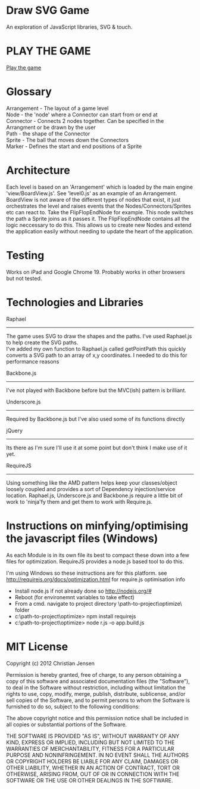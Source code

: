 Draw SVG Game
=============

An exploration of JavaScript libraries, SVG & touch.

PLAY THE GAME
=============
[Play the game](http://chrisjensenuk.github.com/DrawSvg)

Glossary
========
Arrangement - The layout of a game level  
Node - the 'node' where a Connector can start from or end at  
Connector - Connects 2 nodes together. Can be specified in the Arrangment or be drawn by the user  
Path - the shape of the Connector  
Sprite - The ball that moves down the Connectors  
Marker - Defines the start and end positions of a Sprite  

Architecture
============
Each level is based on an 'Arrangement' which is loaded by the main engine 'view/BoardView.js'.  See 'level0.js' as an example of an Arrangement.
BoardView is not aware of the different types of nodes that exist, it just orchestrates the level and raises events that the Nodes/Connectors/Sprites etc can react to.
Take the FlipFlopEndNode for example.  This node switches the path a Sprite joins as it passes it.  The FlipFlopEndNode contains all the logic neccessary to do this.
This allows us to create new Nodes and extend the application easily without needing to update the heart of the application.

Testing
=======
Works on iPad and Google Chrome 19.  Probably works in other browsers but not tested.

Technologies and Libraries
==========================

Raphael
__________
The game uses SVG to draw the shapes and the paths.  I've used Raphael.js to help create the SVG paths.  
I've added my own function to Raphael.js called getPointPath this quickly converts a SVG path to an array of x,y coordinates. I needed to do this for performance reasons

Backbone.js
___________
I've not played with Backbone before but the MVC(ish) pattern is brilliant. 

Underscore.js
_____________
Required by Backbone.js but I've also used some of its functions directly

jQuery
_________
Its there as I'm sure I'll use it at some point but don't think I make use of it yet.

RequireJS
__________
Using something like the AMD pattern helps keep your classes/object loosely coupled and provides a sort of Dependency injection/service location.
Raphael.js, Underscore.js and Backbone.js require a little bit of work to 'ninja'fy them and get them to work with Require.js.

Instructions on minfying/optimising the javascript files (Windows)
==================================================================
As each Module is in its own file its best to compact these down into a few files for optimization.  RequireJS provides a node.js based tool to do this.

I'm using Windows so these instructions are for this platform.
see http://requirejs.org/docs/optimization.html for require.js optimisation info
- Install node.js if not already done so http://nodejs.org/#
- Reboot (for environemnt variables to take effect)
- From a cmd.  navigate to project directory \path-to-project\optimize\ folder  
- c:\path-to-project\optimize\> npm install requirejs
- c:\path-to-project\optimize\> node r.js -o app.build.js



MIT License
===========

Copyright (c) 2012 Christian Jensen

Permission is hereby granted, free of charge, to any person obtaining a copy of this software and associated documentation files (the "Software"), to deal in the Software without restriction, including without limitation the rights to use, copy, modify, merge, publish, distribute, sublicense, and/or sell copies of the Software, and to permit persons to whom the Software is furnished to do so, subject to the following conditions:

The above copyright notice and this permission notice shall be included in all copies or substantial portions of the Software.

THE SOFTWARE IS PROVIDED "AS IS", WITHOUT WARRANTY OF ANY KIND, EXPRESS OR IMPLIED, INCLUDING BUT NOT LIMITED TO THE WARRANTIES OF MERCHANTABILITY, FITNESS FOR A PARTICULAR PURPOSE AND NONINFRINGEMENT. IN NO EVENT SHALL THE AUTHORS OR COPYRIGHT HOLDERS BE LIABLE FOR ANY CLAIM, DAMAGES OR OTHER LIABILITY, WHETHER IN AN ACTION OF CONTRACT, TORT OR OTHERWISE, ARISING FROM, OUT OF OR IN CONNECTION WITH THE SOFTWARE OR THE USE OR OTHER DEALINGS IN THE SOFTWARE.




